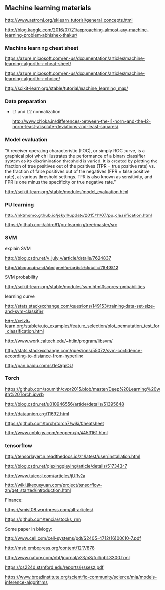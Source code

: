 ## Machine learning materials

  http://www.astroml.org/sklearn_tutorial/general_concepts.html
  
  http://blog.kaggle.com/2016/07/21/approaching-almost-any-machine-learning-problem-abhishek-thakur/

### Machine learning cheat sheet

  https://azure.microsoft.com/en-us/documentation/articles/machine-learning-algorithm-cheat-sheet/
  
  https://azure.microsoft.com/en-us/documentation/articles/machine-learning-algorithm-choice/
  
  http://scikit-learn.org/stable/tutorial/machine_learning_map/

### Data preparation

- L1 and L2 normalization

  http://www.chioka.in/differences-between-the-l1-norm-and-the-l2-norm-least-absolute-deviations-and-least-squares/

### Model evaluation

“A receiver operating characteristic (ROC), or simply ROC curve, is a graphical plot which illustrates the performance of a binary classifier system as its discrimination threshold is varied. It is created by plotting the fraction of true positives out of the positives (TPR = true positive rate) vs. the fraction of false positives out of the negatives (FPR = false positive rate), at various threshold settings. TPR is also known as sensitivity, and FPR is one minus the specificity or true negative rate.”

  http://scikit-learn.org/stable/modules/model_evaluation.html

### PU learning

  http://nktmemo.github.io/jekyll/update/2015/11/07/pu_classification.html

  https://github.com/aldro61/pu-learning/tree/master/src


### SVM
  
  explain SVM
  
  http://blog.csdn.net/v_july_v/article/details/7624837

  http://blog.csdn.net/abcjennifer/article/details/7849812
  
  SVM probability
  
  http://scikit-learn.org/stable/modules/svm.html#scores-probabilities
  
  learning curve
  
  http://stats.stackexchange.com/questions/149153/training-data-set-size-and-svm-classifier
  
  http://scikit-learn.org/stable/auto_examples/feature_selection/plot_permutation_test_for_classification.html
  
  http://www.work.caltech.edu/~htlin/program/libsvm/
  
  http://stats.stackexchange.com/questions/55072/svm-confidence-according-to-distance-from-hyperline
  
  http://pan.baidu.com/s/1eQrgiOU
  
### Torch

  https://github.com/soumith/cvpr2015/blob/master/Deep%20Learning%20with%20Torch.ipynb
  
  http://blog.csdn.net/u010946556/article/details/51395648
  
  http://dataunion.org/11692.html
  
  https://github.com/torch/torch7/wiki/Cheatsheet
  
  http://www.cnblogs.com/neopenx/p/4453161.html
  
### tensorflow

  http://tensorlayercn.readthedocs.io/zh/latest/user/installation.html
  
  http://blog.csdn.net/qiexingqieying/article/details/51734347
  
  http://www.tuicool.com/articles/jURv2a
  
  http://wiki.jikexueyuan.com/project/tensorflow-zh/get_started/introduction.html
  
  Finance:
  
  https://smist08.wordpress.com/all-articles/
  
  https://github.com/tencia/stocks_rnn
  
  Some paper in biology:
  
  http://www.cell.com/cell-systems/pdf/S2405-4712(16)00010-7.pdf
  
  http://msb.embopress.org/content/12/7/878
  
  http://www.nature.com/nbt/journal/v33/n8/full/nbt.3300.html
  
  https://cs224d.stanford.edu/reports/jessesz.pdf
  
  https://www.broadinstitute.org/scientific-community/science/mia/models-inference-algorithms
